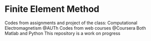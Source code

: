 # Finite Element Method
 Codes from assignments and project of the class: Computational Electromagnetism @AUTh 
 Codes from web courses @Coursera
 Both Matlab and Python
 This repository is a work on progress
